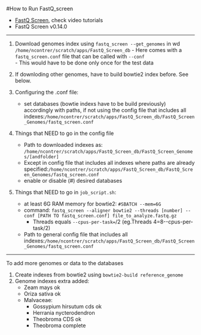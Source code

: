#How to Run FastQ_screen
- [FastQ Screen](https://www.bioinformatics.babraham.ac.uk/projects/fastq_screen/), check video tutorials
- FastQ Screen v0.14.0
------------------------------------------------
1. Download genomes index using `fastq_screen --get_genomes` in wd `/home/ncontrer/scratch/apps/FastQ_Screen_db`
		- Here comes with a `fastq_screen.conf` file that can be called with `--conf`	
		- This would have to be done only once for the test data

2. If downloding other genomes, have to build bowtie2 index before. See below.

3. Configuring the .conf file:
	- set databases (bowtie indexs have to be build previously) accordingly with paths, if not using the config file that includes all indexes:`/home/ncontrer/scratch/apps/FastQ_Screen_db/FastQ_Screen_Genomes/fastq_screen.conf`

4. Things that NEED to go in the config file
	- Path to downloaded indexes as: `/home/ncontrer/scratch/apps/FastQ_Screen_db/FastQ_Screen_Genomes/[andfolder]`
	- Except in config file that includes all indexes where paths are already specified:`/home/ncontrer/scratch/apps/FastQ_Screen_db/FastQ_Screen_Genomes/fastq_screen.conf`
	- enable or disable (#) desired databases

5. Things that NEED to go in `job_script.sh`:
	- at least 6G RAM memory for bowtie2: `#SBATCH --mem=6G`
	- command:
	`fastq_screen --aligner bowtie2 --threads [number] --conf [PATH TO fastq_screen.conf] file_to_analyze.fastq.gz`
		- Threads equals `--cpus-per-task=`/2 (eg.Threads 4=8--cpus-per-task/2)
	- Path to general config file that includes all indexes:`/home/ncontrer/scratch/apps/FastQ_Screen_db/FastQ_Screen_Genomes/fastq_screen.conf`

------------------------------------------------
To add more genomes or data to the databases
1. Create indexes from bowtie2 using `bowtie2-build reference_genome`
2. Genome indexes extra added:
	- Zeam mays ok
	- Oriza sativa ok
	- Malvaceae:
		- Gossypium hirsutum cds ok
		- Herrania nycterodendron
		- Theobroma CDS ok
		- Theobroma complete



